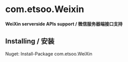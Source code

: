 # com.etsoo.Weixin
**WeiXin serverside APIs support / 微信服务器端接口支持**

## Installing / 安装

Nuget: Install-Package com.etsoo.WeiXin